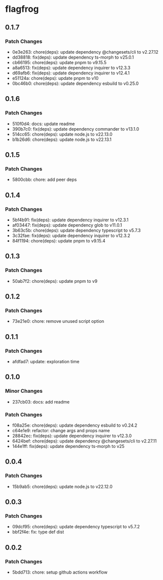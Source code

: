 # flagfrog

## 0.1.7

### Patch Changes

- 0e3e263: chore(deps): update dependency @changesets/cli to v2.27.12
- dd38818: fix(deps): update dependency ts-morph to v25.0.1
- cb66195: chore(deps): update pnpm to v9.15.5
- a8a6513: fix(deps): update dependency inquirer to v12.3.3
- d69afb6: fix(deps): update dependency inquirer to v12.4.1
- e51124a: chore(deps): update pnpm to v10
- 0bc46b0: chore(deps): update dependency esbuild to v0.25.0

## 0.1.6

### Patch Changes

- 510f0d4: docs: update readme
- 390b7c0: fix(deps): update dependency commander to v13.1.0
- 514cc65: chore(deps): update node.js to v22.13.0
- b1b26d6: chore(deps): update node.js to v22.13.1

## 0.1.5

### Patch Changes

- 5800cbb: chore: add peer deps

## 0.1.4

### Patch Changes

- 5bf4b91: fix(deps): update dependency inquirer to v12.3.1
- af03447: fix(deps): update dependency glob to v11.0.1
- 3b63c5b: chore(deps): update dependency typescript to v5.7.3
- 3c32fae: fix(deps): update dependency inquirer to v12.3.2
- 84f1194: chore(deps): update pnpm to v9.15.4

## 0.1.3

### Patch Changes

- 50ab7f2: chore(deps): update pnpm to v9

## 0.1.2

### Patch Changes

- 73e21e0: chore: remove unused script option

## 0.1.1

### Patch Changes

- afdfad7: update: exploration time

## 0.1.0

### Minor Changes

- 237cb03: docs: add readme

### Patch Changes

- f08a25e: chore(deps): update dependency esbuild to v0.24.2
- c64e1e9: refactor: change args and props name
- 28842ec: fix(deps): update dependency inquirer to v12.3.0
- 6424bef: chore(deps): update dependency @changesets/cli to v2.27.11
- 144e1ff: fix(deps): update dependency ts-morph to v25

## 0.0.4

### Patch Changes

- 15b9ab5: chore(deps): update node.js to v22.12.0

## 0.0.3

### Patch Changes

- 09dcf95: chore(deps): update dependency typescript to v5.7.2
- bbf2f4e: fix: type def dist

## 0.0.2

### Patch Changes

- 5bdd713: chore: setup github actions workflow
